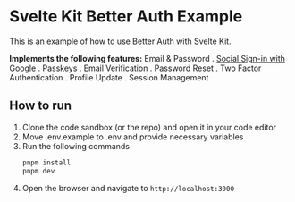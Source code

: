# Svelte Kit Better Auth Example


This is an example of how to use Better Auth with Svelte Kit.

**Implements the following features:**
Email & Password . <u>Social Sign-in with Google</u> . Passkeys . Email Verification . Password Reset . Two Factor Authentication . Profile Update . Session Management

## How to run

1. Clone the code sandbox (or the repo) and open it in your code editor
2. Move .env.example to .env and provide necessary variables
3. Run the following commands
   ```bash
   pnpm install
   pnpm dev
   ```
4. Open the browser and navigate to `http://localhost:3000`

